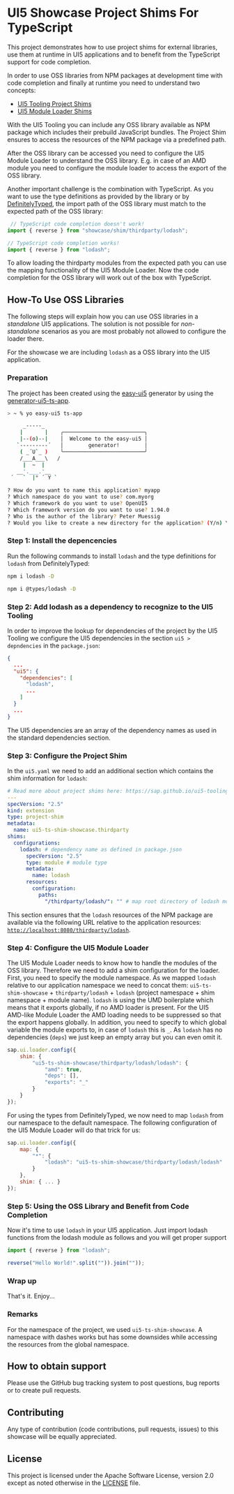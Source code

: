 # UI5 Showcase Project Shims For TypeScript

This project demonstrates how to use project shims for external libraries, use them at runtime in UI5 applications and to benefit from the TypeScript support for code completion.

In order to use OSS libraries from NPM packages at development time with code completion and finally at runtime you need to understand two concepts:

* [UI5 Tooling Project Shims](https://sap.github.io/ui5-tooling/pages/extensibility/ProjectShims/)
* [UI5 Module Loader Shims](https://openui5.hana.ondemand.com/#/api/sap.ui.loader/methods/sap.ui.loader.config)

With the UI5 Tooling you can include any OSS library available as NPM package which includes their prebuild JavaScript bundles. The Project Shim ensures to access the resources of the NPM package via a predefined path.

After the OSS library can be accessed you need to configure the UI5 Module Loader to understand the OSS library. E.g. in case of an AMD module you need to configure the module loader to access the export of the OSS library.

Another important challenge is the combination with TypeScript. As you want to use the type definitions as provided by the library or by [DefinitelyTyped](https://definitelytyped.org/), the import path of the OSS library must match to the expected path of the OSS library:

```js
 // TypeScript code completion doesn't work!
import { reverse } from "showcase/shim/thirdparty/lodash";

// TypeScript code completion works!
import { reverse } from "lodash";
```

To allow loading the thirdparty modules from the expected path you can use the mapping functionality of the UI5 Module Loader. Now the code completion for the OSS library will work out of the box with TypeScript.

## How-To Use OSS Libraries

The following steps will explain how you can use OSS libraries in a *standalone* UI5 applications. The solution is not possible for *non-standalone* scenarios as you are most probably not allowed to configure the loader there.

For the showcase we are including `lodash` as a OSS library into the UI5 application.

### Preparation

The project has been created using the [easy-ui5](https://github.com/SAP/generator-easy-ui5) generator by using the [generator-ui5-ts-app](https://github.com/ui5-community/generator-ui5-ts-app).

```sh
> ~ % yo easy-ui5 ts-app

     _-----_     
    |       |    ╭──────────────────────────╮
    |--(o)--|    │  Welcome to the easy-ui5 │
   `---------´   │        generator!        │
    ( _´U`_ )    ╰──────────────────────────╯
    /___A___\   /
     |  ~  |     
   __'.___.'__   
 ´   `  |° ´ Y ` 

? How do you want to name this application? myapp
? Which namespace do you want to use? com.myorg
? Which framework do you want to use? OpenUI5
? Which framework version do you want to use? 1.94.0
? Who is the author of the library? Peter Muessig
? Would you like to create a new directory for the application? (Y/n) Y
```

### Step 1: Install the depencencies

Run the following commands to install `lodash` and the type definitions for `lodash` from DefinitelyTyped:

```sh
npm i lodash -D

npm i @types/lodash -D
```

### Step 2: Add lodash as a dependency to recognize to the UI5 Tooling

In order to improve the lookup for dependencies of the project by the UI5 Tooling we configure the UI5 dependencies in the section `ui5 > depndencies` in the `package.json`:

```json
{
  ...
  "ui5": {
    "dependencies": [
      "lodash",
      ...
    ]
  }
  ...
}
```

The UI5 dependencies are an array of the dependency names as used in the standard dependencies section.

### Step 3: Configure the Project Shim

In the `ui5.yaml` we need to add an additional section which contains the shim information for `lodash`:

```yaml
# Read more about project shims here: https://sap.github.io/ui5-tooling/pages/extensibility/ProjectShims/
---
specVersion: "2.5"
kind: extension
type: project-shim
metadata:
  name: ui5-ts-shim-showcase.thirdparty
shims:
  configurations:
    lodash: # dependency name as defined in package.json
      specVersion: "2.5"
      type: module # module type
      metadata:
        name: lodash
      resources:
        configuration:
          paths:
            "/thirdparty/lodash/": "" # map root directory of lodash module into projects' thirdparty namespace
```

This section ensures that the `lodash` resources of the NPM package are available via the following URL relative to the application resources: [`http://localhost:8080/thirdparty/lodash`](http://localhost:8080/thirdparty/lodash).

### Step 4: Configure the UI5 Module Loader

The UI5 Module Loader needs to know how to handle the modules of the OSS library. Therefore we need to add a shim configuration for the loader. First, you need to specify the module namespace. As we mapped `lodash` relative to our application namespace we need to concat them: `ui5-ts-shim-showcase` + `thirdparty/lodash` + `lodash` (project namespace + shim namespace + module name). `lodash` is using the UMD boilerplate which means that it exports globally, if no AMD loader is present. For the UI5 AMD-like Module Loader the AMD loading needs to be suppressed so that the export happens globally. In addition, you need to specify to which global variable the module exports to, in case of `lodash` this is `_`. As `lodash` has no dependencies (`deps`) we just keep an empty array but you can even omit it.

```js
sap.ui.loader.config({
    shim: {
        "ui5-ts-shim-showcase/thirdparty/lodash/lodash": {
            "amd": true,
            "deps": [],
            "exports": "_"
        }
    }
});
```

For using the types from DefinitelyTyped, we now need to map `lodash` from our namespace to the default namespace. The following configuration of the UI5 Module Loader will do that trick for us:

```js
sap.ui.loader.config({
    map: {
        "*": {
            "lodash": "ui5-ts-shim-showcase/thirdparty/lodash/lodash"
        }
    },
    shim: { ... }
});
```

### Step 5: Using the OSS Library and Benefit from Code Completion

Now it's time to use `lodash` in your UI5 application. Just import lodash functions from the lodash module as follows and you will get proper support

```js
import { reverse } from "lodash";

reverse("Hello World!".split("")).join(""));
```

### Wrap up

That's it. Enjoy...

### Remarks

For the namespace of the project, we used `ui5-ts-shim-showcase`. A namespace with dashes works but has some downsides while accessing the resources from the global namespace.

## How to obtain support

Please use the GitHub bug tracking system to post questions, bug reports or to create pull requests.

## Contributing

Any type of contribution (code contributions, pull requests, issues) to this showcase will be equally appreciated.

## License

This project is licensed under the Apache Software License, version 2.0 except as noted otherwise in the [LICENSE](LICENSE) file.
